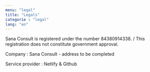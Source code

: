 ```yaml
---
menu: "legal"
title: "Legals"
categorie : "legal"
lang: "en"
---
```

Sana Consult is registered under the number 84380914338. 
/
This registration does not constitute government approval.

Company : Sana Consult - address to be completed

Service provider : Netlify & Github
